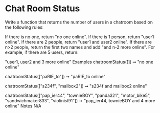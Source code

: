 # Chat Room Status

Write a function that returns the number of users in a chatroom based on the following rules:

If there is no one, return "no one online".
If there is 1 person, return "user1 online".
If there are 2 people, return "user1 and user2 online".
If there are n>2 people, return the first two names and add "and n-2 more online".
For example, if there are 5 users, return:

"user1, user2 and 3 more online"
Examples
chatroomStatus([]) ➞ "no one online"

chatroomStatus(["paRIE_to"]) ➞ "paRIE_to online"

chatroomStatus(["s234f", "mailbox2"]) ➞ "s234f and mailbox2 online"

chatroomStatus(["pap_ier44", "townieBOY", "panda321", "motor_bike5", "sandwichmaker833", "violinist91"])
➞ "pap_ier44, townieBOY and 4 more online"
Notes
N/A
